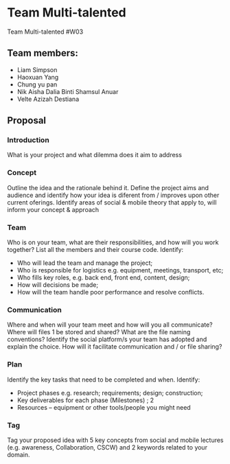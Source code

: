 # Team Multi-talented
Team Multi-talented #W03

## Team members:
  * Liam Simpson
  * Haoxuan Yang
  * Chung yu pan
  * Nik Aisha Dalia Binti Shamsul Anuar
  * Velte Azizah Destiana
## Proposal 
### Introduction
 What is your project and what dilemma does it aim to address

### Concept
 Outline the idea and the rationale behind it. Define the project aims and audience and identify how
your idea is diferent from / improves upon other current oferings. Identify areas of social & mobile theory
that apply to, will inform your concept & approach

### Team
 Who is on your team, what are their responsibilities, and how will you work together? List all the
members and their course code. Identify: 
 * Who will lead the team and manage the project;
 * Who is responsible for logistics e.g. equipment, meetings, transport, etc;
 * Who fills key roles, e.g. back end, front end, content, design;
 * How will decisions be made;
 * How will the team handle poor performance and resolve conflicts. 

### Communication
  Where and when will your team meet and how will you all communicate? Where will files 1
be stored and shared? What are the file naming conventions?
Identify the social platform/s your team has adopted and explain the choice. How will it facilitate
communication and / or file sharing?

### Plan
 Identify the key tasks that need to be completed and when. Identify: 
* Project phases e.g. research; requirements; design; construction;
* Key deliverables for each phase (Milestones) ; 2
* Resources – equipment or other tools/people you might need

### Tag
 Tag your proposed idea with 5 key concepts from social and mobile lectures (e.g. awareness,
Collaboration, CSCW) and 2 keywords related to your domain.
